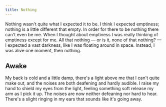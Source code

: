 ```yaml
---
title: Nothing
---
```


Nothing wasn't quite what I expected it to be. I think I expected emptiness; nothing is a little different that empty. In order for there to be nothing there can't even be me. When I thought about emptiness I was really thinking of emptiness except for me. All that nothing — or is it, none of that nothing? — I expected a vast darkness, like I was floating around in space. Instead, I was alive one moment, then nothing.

<h2>Awake</h2>

My back is cold and a little damp, there's a light above me that I can't quite make out, and the noises are both deafening and hardly audible. I raise my hand to shield my eyes from the light, feeling something soft release my arm as I pick it up. The noises are now neither defeaning nor hard to hear. There's a slight ringing in my ears that sounds like it's going away.
